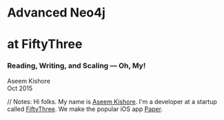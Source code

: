 <!-- TITLE -->

<!-- .slide: class="title" -->

# <span class="red">Advanced Neo4j</span>
# <span class="green">at FiftyThree</span>

### Reading, Writing, and Scaling — Oh, My!

Aseem Kishore<br/>
Oct 2015<br/>

// Notes:
Hi folks. My name is [Aseem Kishore](http://aseemk.com/). I'm a developer at a startup called [FiftyThree](http://www.fiftythree.com/about). We make the popular iOS app [Paper](http://www.fiftythree.com/paper).


<!-- INTRO: FIFTYTHREE -->

<!-- .slide: data-background="/images/advanced-neo4j/paper-1440.png" data-background-transition="convex" -->

<p class="stretch"><a href="https://player.vimeo.com/video/138268307?autoplay=1" style="color: transparent; display: block; width: 100%; height: 100%;">&nbsp;</a></p>

// Notes:
Paper is an app for quickly capturing ideas. Whether your idea is a text note, a photo, a sketch — or any combination of those — we aim for Paper to be both the fastest and simplest way to get it recorded.
<p/>
Be sure to [watch the video](https://vimeo.com/138268307).


<!-- INTRO: FIFTYTHREE / GRAPH 1 -->

<!-- .slide: data-background="/images/advanced-neo4j/talk2-mix-graph6-stars.jpg" data-background-transition="fade" -->

// Notes:
TODO


<!-- INTRO: FIFTYTHREE / GRAPH 2 -->

<!-- .slide: data-background="/images/advanced-neo4j/talk2-mix-graph15-user5.jpg" data-background-transition="none" -->

// Notes:
TODO


<!-- INTRO: FIFTYTHREE / GRAPH 3 -->

<!-- .slide: data-background="/images/advanced-neo4j/talk2-mix-graph13-creation4.jpg" data-background-transition="none" -->

// Notes:
TODO


<!-- INTRO: FIRST TALK / TITLE -->

<!-- .slide: data-background="/images/neo4j-lessons-learned.png" data-background-transition="convex" -->

<p class="stretch"><a href="http://aseemk.com/talks/neo4j-lessons-learned" style="color: transparent; display: block; width: 100%; height: 100%;">&nbsp;</a></p>

// Notes:
I've previously given two other talks relating to Neo4j. The first, [Betting the Company on a Graph Database](http://aseemk.com/talks/neo4j-lessons-learned), described why we chose Neo4j in the first place, how it works, and some of the fundamental lessons we learned.


<!-- INTRO: FIRST TALK / GRAPH DB DEF -->

<!-- .slide: data-background="/images/advanced-neo4j/talk1-graphdb-def.png" data-background-transition="fade" -->

// Notes:
TODO


<!-- INTRO: FIRST TALK / GRAPH DB VIZ -->

<!-- .slide: data-background="/images/advanced-neo4j/talk1-graphdb-viz.png" data-background-transition="none" -->

// Notes:
TODO


<!-- INTRO: FIRST TALK / FILE DIAGRAM -->

<!-- .slide: data-background="/images/advanced-neo4j/talk1-neo4j-file-diagram.png" data-background-transition="none" -->

// Notes:
TODO


<!-- INTRO: FIRST TALK / FILE FORMAT -->

<!-- .slide: data-background="/images/advanced-neo4j/talk1-neo4j-file-format.png" data-background-transition="none" -->

// Notes:
TODO


<!-- INTRO: FIRST TALK / LESSONS -->

<!-- .slide: data-background="/images/advanced-neo4j/talk1-lessons.png" data-background-transition="none" -->

// Notes:
TODO


<!-- INTRO: SECOND TALK / TITLE -->

<!-- .slide: data-background="/images/mix-neo4j.png" data-background-transition="convex" -->

<p class="stretch"><a href="http://aseemk.com/talks/mix-neo4j" style="color: transparent; display: block; width: 100%; height: 100%;">&nbsp;</a></p>

// Notes:
The second talk, Betting the Company Part 2, or [Building Mix with Neo4j](http://aseemk.com/talks/mix-neo4j), described how we expanded our understanding of Neo4j to ship our major sharing and collaboration service for Paper.


<!-- INTRO: SECOND TALK / PAGINATION BAD -->

<!-- .slide: data-background="/images/advanced-neo4j/talk2-pagination-bad.png" data-background-transition="fade" -->

// Notes:
TODO


<!-- INTRO: SECOND TALK / PAGINATION GOOD -->

<!-- .slide: data-background="/images/advanced-neo4j/talk2-pagination-good.png" data-background-transition="none" -->

// Notes:
TODO


<!-- INTRO: SECOND TALK / PRECISE DISTINCT -->

<!-- .slide: data-background="/images/advanced-neo4j/talk2-precise-distinct.png" data-background-transition="none" -->

// Notes:
TODO


<!-- INTRO: SECOND TALK / DEDUPE HOLES -->

<!-- .slide: data-background="/images/advanced-neo4j/talk2-dedupe-holes.jpg" data-background-transition="none" -->

// Notes:
TODO


<!-- INTRO: SECOND TALK / QUERY PROFILING -->

<!-- .slide: data-background="/images/advanced-neo4j/talk2-query-profiling-code.png" data-background-transition="none" -->

// Notes:
TODO


<!-- INTRO: THIS TALK -->

<!-- .slide: class="big-list" -->

# This Talk

<ul class="fragment fade-in">
<li>Reading <em class="fragment">&rarr; Consistency</em></li>
<li>Writing <em class="fragment">&rarr; Atomicity</em></li>
<li>Scaling <em class="fragment">&rarr; Monitoring</em></li>
</ul>

// Notes:
With both of my previous talks, I tried to focus on things that weren't already covered by typical blog posts, tutorials, etc. This talk is no different.
<p/>
I want to focus on just three things in this talk, but I'll dive deep into each one. And the three things correspond to basic actions. The subtleties just come into play as you grow.


<!-- .slide: class="subtitle" -->

## <span class="red">Reading</span> &rarr; <span class="green">Consistency</span>

### <!-- .element: class="fragment" --> 🎩 [Dave Stern](https://paper.fiftythree.com/davestern) & [Matt Cox](https://paper.fiftythree.com/mcox) 👏

// Notes:
Let's talk about reading data, and what it means with respect to consistency.
<p/>
All of my knowledge here is thanks to my colleague Dave, and our latest and greatest setup is thanks to my colleague Matt.


<!-- HA DIAGRAM: IMAGE 3 -->

<!-- .slide: data-background="/images/advanced-neo4j/ha-setup-3.jpeg" data-background-transition="convex" -->

<p class="stretch"><a href="https://paper.fiftythree.com/aseemk/6953178" style="color: transparent; display: block; width: 100%; height: 100%;">&nbsp;</a></p>

// Notes:
Here's a typical cluster setup: a master, at least two slaves, and a load balancer like HAProxy handling the requests. To take advantage of the cluster for scale, not just resilience, you typically split the traffic between the master and the slaves.


<!-- .slide: class="big-code" data-transition="fade" -->

`X-Query-Type: read|write`

&nbsp;

<code>&nbsp;</code>

// Notes:
The typical way of splitting the traffic is based on whether the query is a read query or write one. Reads get sent to slaves; writes to the master.
<p/>
(Given that Cypher calls are all `POST` requests, the [recommended way](http://blog.armbruster-it.de/2015/08/neo4j-and-haproxy-some-best-practices-and-tricks/) of determining read vs. write is to just send an explicit header with every query.)


<!-- .slide: class="big-code" data-transition="fade" -->

<p><strike class="no">`X-Query-Type: read|write`</strike></p>

&nbsp;

<span class="green">`X-Query-Consistency: strong|weak`</span>

// Notes:
We've learned at FiftyThree that the better way to think about it is through consistency. Writes always need to be strongly consistent, but some reads do too. And all strongly consistent queries should get sent to the master.
<p/>
It's also worthwhile making consistency a separate concept from read/write. We support entering a read-only maintenance mode in our service, and in that mode, we reject write queries, but still accept strongly consistent read queries.


<!-- PAPER APP SCREENSHOTS -->

<!-- .slide: class="table-images" -->

<table>
<tr>
<td>
![Paper sign-up screen](/images/advanced-neo4j/paper-app-signup.png)
</td>
<td class="fragment">
![Paper follow profile](/images/advanced-neo4j/paper-app-follow.png)
</td>
</tr>
</table>

// Notes:
Here are two examples where we need strongly consistent reads:
<p/>
- Right after you sign up (which creates a user node in our db), the very next request — auth'ed as your new account — should succeed in finding you.
<p/>
- Right after you follow someone, the very next home stream request — which Paper might immediately make on your behalf — should include that person's content.


## Per-user
## <span class="green">read-after-write</span>
## consistency

// Notes:
We saw a pattern in cases like those and others: when a given user does a write, *their* immediately subsequent read queries should be strongly consistent.
<p/>
"I don't need to see the effects of someone else's actions right away (because I'm not aware of those actions). But I *should* see the effects of *my* actions right away — because I made them."


<!-- .slide: class="medium-code" -->

```
getConsistency = (req) ->
    if req.method in ['GET', 'HEAD']
        (recentlyWrote req.user) ? 'strong' : 'weak'
    else
        'strong'

recentlyWrote = (user) ->
    return false if not user
    (Date.now() - user.lastWroteAt) < THRESHOLD

recordWrite = (req) ->
    return if not req.user
    return if req.method in ['GET', 'HEAD']

    req.user.lastWroteAt = Date.now()
    req.user.save()
```

// Notes:
So we achieved read-after-write consistency by persisting a "last wrote" time per user, updating that on every write\*, and on every request, checking that value for the user making the request, to see if we should make the request's queries with strong or weak consistency.
<p/>
\*We actually do this by injecting a bit of Cypher into all Cypher write calls, so that this is both atomic and efficient. It was just easier to illustrate this concept with simple code.


<!-- .slide: class="medium-code" -->

```
initReq = (req) ->
    authToken = parseAuthHeader req

    req.user = User.getByAuthToken authToken,
        {consistency: 'strong'}

    req.consistency = getConsistency req
```

// Notes:
Importantly, this implies that we should be reading this timestamp *with strong consistency*.
<p/>
We store this timestamp along with all other account data in Neo4j, so that means we make all auth lookups — read queries — with strong consistency.
<p/>
These lookup queries are very simple and fast, so they haven't been an issue for us. But if they do become an issue, we could offload auth data to a different datastore, e.g. DynamoDB or Redis.


<!-- .slide: class="medium-code" -->

```
recentlyWrote = (user) ->
    return false if not user
    (Date.now() - user.lastWroteAt) < THRESHOLD
```

`THRESHOLD = ?` <!-- .element: class="fragment" -->

// Notes:
Going back to the notion of "recently wrote", what threshold should we use exactly?


<!-- .slide: class="medium-code" -->

```
AnsibleBOT [10:30 PM]
Slave Lag Report:
production-02 (M): 87860743
production-03 (S): 87860748 [-5]
production-01 (S): 87860748 [-5]

AnsibleBOT [10:45 PM]
Slave Lag Report:
production-02 (M): 87863270
production-01 (S): 87863281 [-11]
production-03 (S): 87863289 [-19]

AnsibleBOT [11:00 PM]
Slave Lag Report:
production-02 (M): 87865973
production-01 (S): 87865973 [0]
production-03 (S): 87865973 [0]
```

// Notes:
That's a tough question to answer, with no easy formula. It ultimately depends on slave lag: how far your slaves typically lag behind the master, and the rate at which they catch up and process new transactions.
<p/>
It's possible (though not easy) to monitor this data in Neo4j, via each instance's "last committed transaction ID". We dug into this data and for now, just sample it every 15 minutes and send the numbers to a Slack channel, so we can keep our finger on the pulse.
<p/>
Here's a random snippet. As you can see, the slave lag fluctuates, but it's nice and small relative to the rate of transactions being added.
<p/>
It's important to test this under load and scale, to make sure that your slaves don't start lagging more and more, hopelessly behind and never catching up. Neo4j recently had a bug that would cause that to happen; it's thankfully now fixed in 2.2.6.


<!-- .slide: class="medium-code" -->

<pre><code># The interval at which slaves will pull updates from the master. Comment out
# the option to disable periodic pulling of updates. Unit is seconds.
<span class="green">ha.pull_interval=10</span>

# Amount of slaves the master will try to push a transaction to upon commit
# (default is 1). The master will optimistically continue and not fail the
# transaction even if it fails to reach the push factor. Setting this to 0 will
# increase write performance when writing through master but could potentially
# lead to branched data (or loss of transaction) if the master goes down.
<span class="red">#ha.tx_push_factor=1</span>

# Strategy the master will use when pushing data to slaves (if the push factor
# is greater than 0). There are two options available "fixed" (default) or
# "round_robin". Fixed will start by pushing to slaves ordered by server id
# (highest first) improving performance since the slaves only have to cache up
# one transaction at a time.
<span class="red">#ha.tx_push_strategy=fixed</span>
</code></pre>

// Notes:
A few important HA configs also come into play: push factor, push strategy, and pull interval. This snippet is the default that shipped with Neo4j 2.2.3.
<p/>
As you can see, the default behavior may not be ideal for your needs. It wasn't for us — we were on a pull interval of 10 seconds (with a push factor of 0) for a long time. Only recently did we revisit this with support, and we're now at 500ms (still with a push factor of 0\*).
<p/>
Given this info, and the fact that we don't see significant slave lag in production, we currently set our read-after-write "recency" threshold to 2 seconds — a few comfortable multiples of the pull interval.
<p/>
\*A push factor of 0 has been the official recommendation from the Neo4j team to us, and I can't say I still totally understand why. In general though, it's important to realize that pushes are async and optimistic, so they don't serve the purpose of durability. (And indeed, data loss/branching can occur in some master failures.) I'm looking forward to the revamped quorum-based clustering in Neo4j 3.0!


## Per-user
## <span class="green">read-after-<span class="red">read</span></span>
## consistency

// Notes:
Finally, we also know it's possible for users to see inconsistent data between *reads*, if one read goes to slave A, the next goes to slave B, and the two slaves aren't in sync.


<!-- .slide: class="medium-code" -->

`X-User-Id: 12345678`

```
stick-table type string size 1m expire 5m store server_id,conn_cnt,sess_cnt
stick on hdr(X-User-Id)
```

// Notes:
Because our slave lag is nice and low today, we haven't felt this issue so far. But if we do, one way to solve it would be to introduce slave stickiness based on the user: for weakly consistent reads, always route a given user's queries to the same slave.


# Takeaways

<p class="fragment">
Split on <span class="green">consistency</span>, not read vs. write
</p>

<p class="fragment">
Track user last write time, for <span class="green">read-after-write</span> consistency
</p>

<p class="fragment">
Monitor and tune <span class="green">slave lag</span>, via push/pull configs
</p>

<p class="fragment">
Stick slaves by user, for <span class="green">read-after-read</span> consistency
</p>


<!-- .slide: class="subtitle" -->

## <span class="red">Writing</span> &rarr; <span class="green">Atomicity</span>

### <!-- .element: class="fragment" --> 🎩 [Ryan Weingast](https://paper.fiftythree.com/ryan) 👏

// Notes:
Let's switch gears to writes, and the associated subtleties that come up relating to atomicity.
<p/>
Many props to my colleague Ryan, who discovered and taught me most of this.


<!-- FOLLOW DIAGRAM -->

<!-- .slide: data-background="/images/advanced-neo4j/following-2.jpeg" data-background-transition="convex" -->

<p class="stretch"><a href="https://paper.fiftythree.com/aseemk/6962249" style="color: transparent; display: block; width: 100%; height: 100%;">&nbsp;</a></p>

// Notes:
In Paper, like any other social app, you can follow other users. So we want to create and remove `follows` relationships between users. We also want to increment and decrement `numFollowers` and `numFollowing` stats on those users whenever we do that.


<!-- .slide: class="big-code" data-transition="fade" -->

`SET u.numFollowers = u.numFollowers + 1`

// Notes:
So let's start with the straightforward stat updates. Here's a simple line of Cypher. Does it do what you expect?


<!-- .slide: class="big-list" data-transition="fade" -->

`c = c + 1`

// Notes:
Here's an equivalent line of code in your favorite programming language. If you've ever done multithreaded programming, this surely looks familiar.


<!-- LOCKING DIAGRAM: IMAGE 1 -->

<!-- .slide: data-background="/images/advanced-neo4j/locking-1.jpeg" data-background-transition="none" -->

<p class="stretch"><a href="https://paper.fiftythree.com/aseemk/6961461" style="color: transparent; display: block; width: 100%; height: 100%;">&nbsp;</a></p>

// Notes:
Here are the steps that those operations break down into, visualized. Easy enough when considering one call in isolation.


<!-- LOCKING DIAGRAM: IMAGE 2 -->

<!-- .slide: data-background="/images/advanced-neo4j/locking-2.jpeg" data-background-transition="none" -->

<p class="stretch"><a href="https://paper.fiftythree.com/aseemk/6961470" style="color: transparent; display: block; width: 100%; height: 100%;">&nbsp;</a></p>

// Notes:
If the operation is called twice, and the individual steps happen in grouped sequence, that's great.


<!-- LOCKING DIAGRAM: IMAGE 3 -->

<!-- .slide: data-background="/images/advanced-neo4j/locking-3.jpeg" data-background-transition="none" -->

<p class="stretch"><a href="https://paper.fiftythree.com/aseemk/6961504" style="color: transparent; display: block; width: 100%; height: 100%;">&nbsp;</a></p>

// Notes:
But more realistically, especially at scale, there's no guarantee that the steps will happen in grouped sequence. If the two calls are running in parallel, and both reads happen before either write, then we run into this classic race condition.


<blockquote>
Transactions in Neo4j use a <span class="red">read-committed</span> isolation level...
</blockquote>

<blockquote class="fragment">
Data retrieved by traversals is <span class="red">not protected</span> from modification by other transactions.
</blockquote>

<blockquote class="fragment">
<span class="red">Only write locks</span> are acquired and held until the end of the transaction.
</blockquote>

// Notes:
It turns out that this *can* and *does* happen with the previous Cypher example, because Neo4j uses what's known as a "read-committed" [isolation level](https://en.wikipedia.org/wiki/Isolation_(database_systems)).
<p/>
These are quotes from the Neo4j manual, under the [Transactions](http://neo4j.com/docs/stable/transactions.html) section.


<!-- LOCKING DIAGRAM: IMAGE 1 -->

<!-- .slide: data-background="/images/advanced-neo4j/locking-1.jpeg" data-background-transition="none" -->

<p class="stretch"><a href="https://paper.fiftythree.com/aseemk/6961461" style="color: transparent; display: block; width: 100%; height: 100%;">&nbsp;</a></p>

// Notes:
So going back to a simple operation by itself...


<!-- LOCKING DIAGRAM: IMAGE 4 -->

<!-- .slide: data-background="/images/advanced-neo4j/locking-4.jpeg" data-background-transition="none" -->

<p class="stretch"><a href="https://paper.fiftythree.com/aseemk/6961137" style="color: transparent; display: block; width: 100%; height: 100%;">&nbsp;</a></p>

// Notes:
...The entire operation is a transaction in Neo4j, but a lock is only taken at the end with the write.


<!-- LOCKING DIAGRAM: IMAGE 3 -->

<!-- .slide: data-background="/images/advanced-neo4j/locking-3.jpeg" data-background-transition="none" -->

<p class="stretch"><a href="https://paper.fiftythree.com/aseemk/6961504" style="color: transparent; display: block; width: 100%; height: 100%;">&nbsp;</a></p>

// Notes:
So when two operations run concurrently...


<!-- LOCKING DIAGRAM: IMAGE 6 -->

<!-- .slide: data-background="/images/advanced-neo4j/locking-6.jpeg" data-background-transition="none" -->

<p class="stretch"><a href="https://paper.fiftythree.com/aseemk/6961439" style="color: transparent; display: block; width: 100%; height: 100%;">&nbsp;</a></p>

// Notes:
...We can now see why the lock at the end is ineffective in preventing the race condition.


<blockquote>
This type of isolation is weaker than serialization, but offers <span class="green">significant performance advantages</span>...
</blockquote>

<blockquote class="fragment">
One can <span class="green">manually acquire write locks</span> on nodes and relationships to achieve higher levels of isolation.
</blockquote>

// Notes:
Fortunately, the Neo4j manual acknowledges this default behavior, arguing it's a reasonable trade-off, and notes that you can still achieve higher isolation manually.


<!-- LOCKING DIAGRAM: IMAGE 4 -->

<!-- .slide: data-background="/images/advanced-neo4j/locking-4.jpeg" data-background-transition="none" -->

<p class="stretch"><a href="https://paper.fiftythree.com/aseemk/6961137" style="color: transparent; display: block; width: 100%; height: 100%;">&nbsp;</a></p>

// Notes:
So let's do that. We'll scrap the increment to simplify the illustration (it doesn't affect things here). And then if we add a write before the read...


<!-- LOCKING DIAGRAM: IMAGE 7 -->

<!-- .slide: data-background="/images/advanced-neo4j/locking-7.jpeg" data-background-transition="none" -->

<p class="stretch"><a href="https://paper.fiftythree.com/aseemk/6961680" style="color: transparent; display: block; width: 100%; height: 100%;">&nbsp;</a></p>

// Notes:
...We get the lock at the *beginning* of the transaction, which is what we want.


<!-- LOCKING DIAGRAM: IMAGE 6 -->

<!-- .slide: data-background="/images/advanced-neo4j/locking-6.jpeg" data-background-transition="none" -->

<p class="stretch"><a href="https://paper.fiftythree.com/aseemk/6961439" style="color: transparent; display: block; width: 100%; height: 100%;">&nbsp;</a></p>

// Notes:
So applying the same approach to the concurrent transactions...


<!-- LOCKING DIAGRAM: IMAGE 8 -->

<!-- .slide: data-background="/images/advanced-neo4j/locking-8.jpeg" data-background-transition="none" -->

<p class="stretch"><a href="https://paper.fiftythree.com/aseemk/6962004" style="color: transparent; display: block; width: 100%; height: 100%;">&nbsp;</a></p>

// Notes:
...We get guaranteed serialization, even if both transactions begin at the same time.


<!-- .slide: class="big-code" data-transition="fade" -->

```
SET u.numFollowers = u.numFollowers + 1
```

// Notes:
So going back to our simple Cypher example, we now know we need to take a write lock before we do this read, but how?


<blockquote>
Locks are acquired at the <span class="green">Node</span> and <nobr><span class="green">Relationship</span> level.</nobr>
</blockquote>

<blockquote class="fragment">
When modifying a <span class="red">property</span> on a node or relationship, a write lock will be taken on the <span class="green">node</span> or <span class="green">relationship</span>.
</blockquote>

// Notes:
The same section of the Neo4j manual tells us that locks are held per node and relationship, and so modifying a property on a node means locking the node.


<!-- .slide: class="big-code" data-transition="fade" -->

<pre><code><span class="green">SET u._lock = true</span>
SET u.numFollowers = u.numFollowers + 1
</code></pre>

// Notes:
That means we can fix our Cypher increment by simply writing *any other property* first. (We use `_lock = true` to explicitly convey this purpose, but that's purely a convention.) This will lock the node before reading the `count` and incrementing it.


<!-- .slide: class="big-code" data-transition="fade" -->

<pre><code><span class="red">MATCH (u:User ...)</span>
SET u._lock = true
SET u.numFollowers = u.numFollowers + 1
</code></pre>

// Notes:
But of course, we need the node first. So we add a `MATCH`. That's fine, right?


<!-- .slide: class="big-code" data-transition="fade" -->

<pre><code>MATCH (u:User ...)
<span class="red">REMOVE u:User</span>
SET u:DeletedUser
</code></pre>

// Notes:
What happens if this other query runs concurrently? Then we're back to our race condition, because our first query may have already `MATCH`ed on the `:User` label before it was removed here.
<p/>
(Replacing labels like this is indeed what we do for soft deletes.)


<!-- .slide: class="big-code" data-transition="fade" -->

<pre><code>MATCH (u:User ...)
<span class="green">SET u._lock = true</span>
WITH u
<span class="green">WHERE (u:User)</span>
SET u.numFollowers = u.numFollowers + 1
</code></pre>

// Notes:
The fix is to note that any part of the `MATCH` that can change is *also* a read. So it, too, should be done after the write. In this case, that means to repeat/verify the read.
<p/>
This is known as [double-checked locking](https://en.wikipedia.org/wiki/Double-checked_locking).


<!-- .slide: class="big-code" data-transition="fade" -->

```
WHERE NOT (a) -[:follows]-> (b)
CREATE (a) -[:follows]-> (b)
```

// Notes:
What about relationships? Here's a common concept: ensure only one instance of a particular relationship.


<blockquote>
When <span class="red">creating</span> or <span class="red">deleting</span> a <span class="green">relationship</span>, <nobr>a write lock</nobr> will be taken on the <span class="green">relationship</span> <nobr>and <span class="red">both its nodes</span></nobr>.
</blockquote>

// Notes:
The Neo4j manual tells us that relationships are tied to nodes (makes sense!)...


<!-- .slide: class="big-code" data-transition="fade" -->

<pre><code><span class="green">SET a._lock = true
SET b._lock = true</span>
WHERE NOT (a) -[:follows]-> (b)
CREATE (a) -[:follows]-> (b)
</code></pre>

// Notes:
...So the fix here is to simply write any property to *both* the relationship's nodes, before seeing if the relationship exists.
<p/>
(To explain further, by taking these locks, you're ensuring that a relationship can't get created until you're done, since creating a relationship would need these locks.)


<!-- .slide: class="big-code" data-transition="fade" -->

```
MERGE (a) -[:follows]-> (b)
```

// Notes:
Fortunately for relationships, Neo4j's `MERGE` statement takes care of being properly atomic, taking write locks before reading the pattern.


<!-- .slide: class="big-code" data-transition="fade" -->

<pre><code><span class="red">MATCH (a:User ...)
MATCH (b:User ...)</span>
MERGE (a) -[:follows]-> (b)
</code></pre>

// Notes:
Except there too, if you only want to `MERGE` a specific part of the pattern (e.g. just the `follows` relationship in this case), and you're `MATCH`ing other parts which could change (e.g. the users' labels in this case)...


<!-- .slide: class="big-code" data-transition="fade" -->

<pre><code>MATCH (a:User ...)
MATCH (b:User ...)

<span class="green">SET a._lock = true
SET b._lock = true</span>
WITH a, b

<span class="green">WHERE (a:User) AND (b:User)</span>
MERGE (a) -[:follows]-> (b)
</code></pre>

// Notes:
...then you need to manually double-check lock in this case too, *even though* you're using `MERGE`.


<!-- .slide: class="big-code" data-transition="fade" -->

<pre><code>MATCH (a:User ...)
MATCH (b:User ...)

<span class="red">WHERE NOT (b) -[:blocks]-> (a)</span>
MERGE (a) -[:follows]-> (b)
</code></pre>

// Notes:
Even if changing labels etc. isn't an issue for you, these cases can still come up *across multiple relationships*.
<p/>
Here's a simple query to check whether someone is blocking you before you can follow them. In this case, you might see no `blocks` relationship, but then one could get added just before your `MERGE`.


<!-- .slide: class="big-code" data-transition="fade" -->

<pre><code>MATCH (a:User ...)
MATCH (b:User ...)

<span class="green">SET a._lock = true
SET b._lock = true</span>

WHERE NOT (b) -[:blocks]-> (a)
MERGE (a) -[:follows]-> (b)
</code></pre>

// Notes:
So the fix here is to take explicit locks on the nodes again, *even though* we're using `MERGE`.
<p/>
So however you slice it, `MERGE` is not a silver bullet for properly atomic writes.


<!-- .slide: id="deadlocks" class="medium-code" -->

<blockquote>
<span class="green">Deadlock detection</span> is built into the core transaction management.
</blockquote>

<pre class="fragment"><code><span class="red">Neo.TransientError.Transaction.DeadlockDetected:</span>
ForsetiClient[0] can't acquire ExclusiveLock{owner=ForsetiClient[1]}
on NODE(0), because holders of that lock are waiting for ForsetiClient[0].
Wait list: ExclusiveLock[ForsetiClient[1] waits for [0, 1, ]]
</code></pre>

// Notes:
Now, if you've ever worked with locks before, you know that taking *two* locks, not just one, is asking for trouble. And the more you take explicit locks, the more likely you are to run into issues across queries.
<p/>
Fortunately, Neo4j has deadlock detection built in. And it manifests in the form of these "deadlock detected" errors.


<!-- .slide: class="images" -->

[![Neo4j error classifications](/images/advanced-neo4j/error-classifications.png)](http://neo4j.com/docs/stable/status-codes.html)

[![Props for transient classification](/images/advanced-neo4j/error-classification-props.png)](https://github.com/neo4j/neo4j/issues/1922#issuecomment-77702559) <!-- .element: class="fragment" -->

// Notes:
Fortunately, these "deadlock detected" errors are formally returned as transient errors, encouraging clients to retry the call.
<p/>
As an aside, I think this error classification is awesome. Nice job to the team.


```
for numAttempts in [1..maxAttempts]

    try
        db.cypher query, params

    catch error
        if error.type isnt 'TransientError'
            throw error

        else if numAttempts >= maxAttempts
            throw error     # could wrap in "after N retries" error

        else
            # exponential backoff (in ms): 5, 15, 45, 135, 405
            backoff = Math.min MAX_BACKOFF, 5 * Math.pow 3, numAttempts - 1

            logger.warn 'Retrying query...',
                {query, params, error, numAttempts, maxAttempts, backoff}

            sleep backoff
```

// Notes:
So we retry as suggested. Here's roughly what our (pseudo)code looks like to execute Cypher queries with a retry loop for transient errors. Note the important exponential backoff.


<!-- .slide: class="medium-code" -->

```
isRetriable = (error) ->
    error.type is 'TransientError' or error.code in [
        'Neo.ClientError.Statement.EntityNotFound'
        'Neo.DatabaseError.Statement.ExecutionFailure'
        'Neo.DatabaseError.Transaction.CouldNotCommit'
    ] or isDbUnavailable error
```

// Notes:
In practice, we retry on a few other types of errors too, not just explicitly transient ones. These are due to Neo4j bugs, which we've reported — and which may have since been fixed. And `isDbUnavailable` is for detecting hiccups specific to our setup, e.g. HAProxy 502s and Node.js DNS errors.


<!-- .slide: class="images" -->

[![Neo4j error classifications](/images/advanced-neo4j/error-classifications.png)](http://neo4j.com/docs/stable/status-codes.html)

[![Effects on transaction](/images/advanced-neo4j/error-classification-effects.png)](http://neo4j.com/docs/stable/status-codes.html)

// Notes:
Retrying individual queries like that makes sense. But things change when you're working with transactional queries (i.e. making multiple queries within a single transaction).
<p/>
Notice how the manual ([now](https://github.com/neo4j/neo4j/issues/5258)) documents that *any* type of error is fatal to open transactions: the *entire transaction* will be rolled back on *any* query error.


<!-- .slide: class="medium-code" -->

```
User.delete = (id) ->
    transactWithRetries (tx) ->
        tx.cypher '...'
        ...     # application logic here
        tx.cypher '...'

transactWithRetries = (func) ->
    for numAttempts in [1..maxAttempts]

        try
            tx = db.beginTransaction()
            func tx
            tx.commit()

        catch error
            tx.rollback()
            ...     # same checks, backoff, etc.
```

// Notes:
This means that if you want to be robust to transient errors in a multi-query transaction, you have to retry *the whole transaction* — including any application logic within.
<p/>
So this is roughly what our (pseudo)code looks like to execute queries within retriable transactions. It's actually a fair bit more involved in practice (e.g. these transactional functions could be composed, but Neo4j doesn't support nested transactions, so we track depth and explicitly guard against outer transactions suppressing inner transactions’ errors, etc.), but the important high-level point is that individual queries *aren't* retried on their own. Maybe we'll open-source our full framework some day. =)
<p/>
One note on the explicit `tx.rollback()`: this is to ensure we immediately release any locks, rather than waiting potentially a whole minute for Neo4j to expire the transaction. We only do this because Neo4j didn't always auto-rollback transactions on errors as documented, but Neo4j 2.2.6+ supposedly fixes this.


[![XKCD Haskell comic](/images/advanced-neo4j/xkcd-haskell.png)](https://xkcd.com/1312/)

// Notes:
Just keep in mind that if your application code within a transaction has any side effects, e.g. modifying other data stores, enqueueing background work, emailing users, etc. you shouldn't naively retry those transactions. You only want to retry idempotent or side-effect-free transactions.


`/giphy phew`

&nbsp;

`/giphy spectrum` <!-- .element: class="fragment" -->

// Notes:
So that's obviously a lot to think about! And if even the simple following example has become significantly non-trivial, you can probably imagine how more complex queries quickly become hard to reason about. What all reads are we implicitly depending on? Which locks do we need to explicitly take? What contention will we then start to see? These questions rarely have simple answers.
<p/>
But the good news is that this is a spectrum of trade-offs, between simple and robust. You don't *have* to think about this everywhere. You can generally stick to simple, and use this locking knowledge as a tool when you need it. A few query helpers for common things like property updates and relationship management can also abstract away the complexity.


<blockquote>
While there is still some discussion about error handling semantics and we haven't looked into reordering our locks yet, these changes have <span class="green">dramatically decreased our error count</span> and helped ensure <span class="green">correctness and consistency</span> in our DB.
</blockquote>

<blockquote class="fragment">
I'd like to thank you and Chris for your guidance on this. It's always scary when the solid ground you stand on isn't as sure as you believed, but our system is in a <span class="green">better state now</span> and I feel better about <span class="green">continuing to build</span> on top of Neo4j :-)
</blockquote>

// Notes:
In the end, I agree with these sentiments from Ryan (quotes dug up from our support ticket on this): we work with the tools we have, and I'm pleased that we've been able to get our system running smoothly.
<p/>
The "you" is John Forrest, and "Chris" is Chris Leishman. Thanks guys!


<blockquote>
Locks are acquired at the <span class="green">Node</span> and <nobr><span class="green">Relationship</span> level.</nobr>
</blockquote>

// Notes:
I want to close this topic with one parting lesson, which can be derived from the locking behaviors we covered earlier.


<!-- .slide: class="big-code" -->

```
(:User)
 + lastWroteAt
 + latestBackupBlobId
 + numFollowers
```

```
(:User)
 -[:home_stream_next]->
 -[:notifications_next]->
```

// Notes:
Here's an example data model you might arrive at, for representing users and their associated data. (It's actually not too far from our own model.)
<p/>
You can see that there's a variety of data connected to users, across both properties and relationships.
<p/>
For the sake of illustration, I've picked things here that you could imagine having a reasonably high write throughput — particularly for power or popular users, and particularly since much of the data is modified by *others* (e.g. things that add to your home stream or notify you).


<blockquote>
When modifying a <span class="red">property</span> on a node or relationship, a write lock will be taken on the <span class="green">node</span> or <span class="green">relationship</span>.
</blockquote>

<blockquote>
When creating or deleting a <span class="green">relationship</span>, <nobr>a write lock</nobr> will be taken on the <span class="green">relationship</span> <nobr>and <span class="red">both its nodes</span></nobr>.
</blockquote>

// Notes:
We now know, though, that every property modification and new relationship means that the single node gets locked. That makes the single node an unnecessary bottleneck for conceptually disparate data.


<!-- .slide: class="big-code" -->

```
(:UserAccount)
 + lastWroteAt
 + latestBackupBlobId
```

```
(:UserProfile)
 + numFollowers
```

```
(:UserHomeStream)
 -[:home_stream_next]->
```

```
(:UserNotifications)
 -[:notifications_next]->
```

// Notes:
So perhaps it'd be worth breaking that node up into separate nodes, each having a smaller surface area (similar to separate tables in a relational db). The nodes would still be connected to each other 1:1, so you could still efficiently query across this data if you needed.
<p/>
As before, there exists a spectrum of trade-offs here, and you don't need to prematurely optimize in either direction. It's just good to be aware of the options, and have yet another tool at your disposal. =)
<p/>
(For what it's worth, we do still have the monolithic user node data model shown earlier, and it hasn't seemed like an issue in practice for us *yet*. But if I were starting fresh, I probably would split separate concerns into separate nodes from the start. I think it would encourage smaller APIs, as well as make it easier to extract data into separate data stores in the future if that became valuable.)


# Takeaways

<p class="fragment">
Ensure atomicity by taking <span class="green">write locks</span> early
</p>

<p class="fragment">
Verify implicit reads via <span class="green">double-check locking</span>
</p>

<p class="fragment">
Locks are held at the <span class="green">node</span> and <span class="green">relationship</span> level
</p>

<p class="fragment">
<span class="green">Retry with backoff</span> on transient errors
</p>

<p class="fragment">
<span class="green">Separate nodes</span> for finer-grained locking
</p>


# Thanks

...to Dave, Matt, and Ryan! =)

&nbsp;

### Twitter: [@aseemk](https://twitter.com/aseemk)
### GitHub: [@aseemk](https://github.com/aseemk)
### Email: [aseem@fiftythree.com](mailto:aseem@fiftythree.com)

&nbsp;

Questions?

